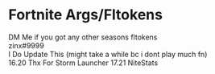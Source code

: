 # Fortnite Args/Fltokens

DM Me if you got any other seasons fltokens
<br>
zinx#9999
<br>
I Do Update This (might take a while bc i dont play much fn)
<br>
16.20 Thx For Storm Launcher
17.21 NiteStats
